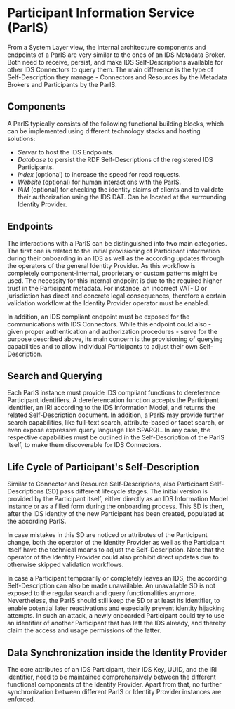 # Participant Information Service (ParIS)

From a System Layer view, the internal architecture components and endpoints of a ParIS are very similar to the ones of an IDS Metadata Broker. Both need to receive, persist, and make IDS Self-Descriptions available for other IDS Connectors to query them. The main difference is the type of Self-Description they manage - Connectors and Resources by the Metadata Brokers and Participants by the ParIS. 


## Components

A ParIS typically consists of the following functional building blocks, which can be implemented using different technology stacks and hosting solutions:

- _Server_ to host the IDS Endpoints.
- _Database_ to persist the RDF Self-Descriptions of the registered IDS Participants.
- _Index_ (optional) to increase the speed for read requests.
- _Website_ (optional) for human interactions with the ParIS.
- _IAM_ (optional) for checking the identity claims of clients and to validate their authorization using the IDS DAT. Can be located at the surrounding Identity Provider.


## Endpoints

The interactions with a ParIS can be distinguished into two main categories. The first one is related to the initial provisioning of Participant information during their onboarding in an IDS as well as the according updates through the operators of the general Identity Provider. As this workflow is completely component-internal, proprietary or custom patterns might be used. The necessity for this internal endpoint is due to the required higher trust in the Participant metadata. For instance, an incorrect VAT-ID or jurisdiction has direct and concrete legal consequences, therefore a certain validation workflow at the Identity Provider operator must be enabled. 

In addition, an IDS compliant endpoint must be exposed for the communications with IDS Connectors. While this endpoint could also - given proper authentication and authorization procedures - serve for the purpose described above, its main concern is the provisioning of querying capabilities and to allow individual Participants to adjust their own Self-Description.


## Search and Querying

Each ParIS instance must provide IDS compliant functions to dereference Participant identifiers. A dereferencation function accepts the Participant identifier, an IRI according to the IDS Information Model, and returns the related Self-Description document. In addition, a ParIS may provide further search capabilities, like full-text search, attribute-based or facet search, or even expose expressive query language like SPARQL. In any case, the respective capabilities must be outlined in the Self-Description of the ParIS itself, to make them discoverable for IDS Connectors.


## Life Cycle of Participant's Self-Description

Similar to Connector and Resource Self-Descriptions, also Participant Self-Descriptions (SD) pass different lifecycle stages. The initial version is provided by the Participant itself, either directly as an IDS Information Model instance or as a filled form during the onboarding process. This SD is then, after the IDS identity of the new Participant has been created, populated at the according ParIS. 

In case mistakes in this SD are noticed or attributes of the Participant change, both the operator of the Identity Provider as well as the Participant itself have the technical means to adjust the Self-Description. Note that the operator of the Identity Provider could also prohibit direct updates due to otherwise skipped validation workflows.

In case a Participant temporarily or completely leaves an IDS, the according Self-Description can also be made unavailable. An unavailable SD is not exposed to the regular search and query functionalities anymore. Nevertheless, the ParIS should still keep the SD or at least its identifier, to enable potential later reactivations and especially prevent identity hijacking attempts. In such an attack, a newly onboarded Participant could try to use an identifier of another Participant that has left the IDS already, and thereby claim the access and usage permissions of the latter.


## Data Synchronization inside the Identity Provider

The core attributes of an IDS Participant, their IDS Key, UUID, and the IRI identifier, need to be maintained comprehensively between the different functional components of the Identity Provider. Apart from that, no further synchronization between different ParIS or Identity Provider instances are enforced.
